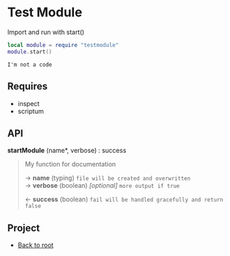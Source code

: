 # Test Module

Import and run with start()
```lua
local module = require "testmodule"
module.start()
```
    I'm not a code

## Requires

+ inspect
+ scriptum

## API

**startModule** (name\*, verbose) : success

> My function for documentation
>
> &rarr; **name** (typing) `file will be created and overwritten`<br/>
> &rarr; **verbose** (boolean) *[optional]* `more output if true`<br/>
>
> &larr; **success** (boolean) `fail will be handled gracefully and return false`<br/>

## Project

+ [Back to root](README.md)
